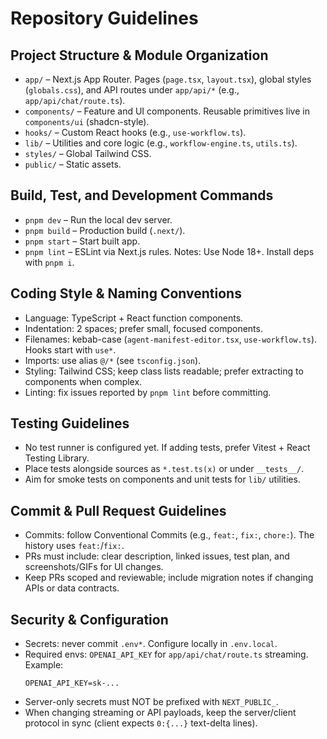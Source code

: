 # Repository Guidelines

## Project Structure & Module Organization
- `app/` – Next.js App Router. Pages (`page.tsx`, `layout.tsx`), global styles (`globals.css`), and API routes under `app/api/*` (e.g., `app/api/chat/route.ts`).
- `components/` – Feature and UI components. Reusable primitives live in `components/ui` (shadcn-style).
- `hooks/` – Custom React hooks (e.g., `use-workflow.ts`).
- `lib/` – Utilities and core logic (e.g., `workflow-engine.ts`, `utils.ts`).
- `styles/` – Global Tailwind CSS.
- `public/` – Static assets.

## Build, Test, and Development Commands
- `pnpm dev` – Run the local dev server.
- `pnpm build` – Production build (`.next/`).
- `pnpm start` – Start built app.
- `pnpm lint` – ESLint via Next.js rules.
Notes: Use Node 18+. Install deps with `pnpm i`.

## Coding Style & Naming Conventions
- Language: TypeScript + React function components.
- Indentation: 2 spaces; prefer small, focused components.
- Filenames: kebab-case (`agent-manifest-editor.tsx`, `use-workflow.ts`). Hooks start with `use*`.
- Imports: use alias `@/*` (see `tsconfig.json`).
- Styling: Tailwind CSS; keep class lists readable; prefer extracting to components when complex.
- Linting: fix issues reported by `pnpm lint` before committing.

## Testing Guidelines
- No test runner is configured yet. If adding tests, prefer Vitest + React Testing Library.
- Place tests alongside sources as `*.test.ts(x)` or under `__tests__/`.
- Aim for smoke tests on components and unit tests for `lib/` utilities.

## Commit & Pull Request Guidelines
- Commits: follow Conventional Commits (e.g., `feat:`, `fix:`, `chore:`). The history uses `feat:`/`fix:`.
- PRs must include: clear description, linked issues, test plan, and screenshots/GIFs for UI changes.
- Keep PRs scoped and reviewable; include migration notes if changing APIs or data contracts.

## Security & Configuration
- Secrets: never commit `.env*`. Configure locally in `.env.local`.
- Required envs: `OPENAI_API_KEY` for `app/api/chat/route.ts` streaming. Example:
  ```env
  OPENAI_API_KEY=sk-...
  ```
- Server-only secrets must NOT be prefixed with `NEXT_PUBLIC_`.
- When changing streaming or API payloads, keep the server/client protocol in sync (client expects `0:{...}` text-delta lines).

